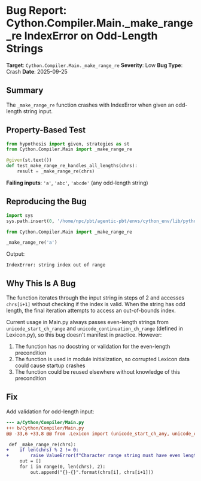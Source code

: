 # Bug Report: Cython.Compiler.Main._make_range_re IndexError on Odd-Length Strings

**Target**: `Cython.Compiler.Main._make_range_re`
**Severity**: Low
**Bug Type**: Crash
**Date**: 2025-09-25

## Summary

The `_make_range_re` function crashes with IndexError when given an odd-length string input.

## Property-Based Test

```python
from hypothesis import given, strategies as st
from Cython.Compiler.Main import _make_range_re

@given(st.text())
def test_make_range_re_handles_all_lengths(chrs):
    result = _make_range_re(chrs)
```

**Failing inputs**: `'a'`, `'abc'`, `'abcde'` (any odd-length string)

## Reproducing the Bug

```python
import sys
sys.path.insert(0, '/home/npc/pbt/agentic-pbt/envs/cython_env/lib/python3.13/site-packages')

from Cython.Compiler.Main import _make_range_re

_make_range_re('a')
```

Output:
```
IndexError: string index out of range
```

## Why This Is A Bug

The function iterates through the input string in steps of 2 and accesses `chrs[i+1]` without checking if the index is valid. When the string has odd length, the final iteration attempts to access an out-of-bounds index.

Current usage in Main.py always passes even-length strings from `unicode_start_ch_range` and `unicode_continuation_ch_range` (defined in Lexicon.py), so this bug doesn't manifest in practice. However:

1. The function has no docstring or validation for the even-length precondition
2. The function is used in module initialization, so corrupted Lexicon data could cause startup crashes
3. The function could be reused elsewhere without knowledge of this precondition

## Fix

Add validation for odd-length input:

```diff
--- a/Cython/Compiler/Main.py
+++ b/Cython/Compiler/Main.py
@@ -33,6 +33,8 @@ from .Lexicon import (unicode_start_ch_any, unicode_continuation_ch_any,

 def _make_range_re(chrs):
+    if len(chrs) % 2 != 0:
+        raise ValueError(f"Character range string must have even length, got {len(chrs)}")
     out = []
     for i in range(0, len(chrs), 2):
         out.append("{}-{}".format(chrs[i], chrs[i+1]))
```